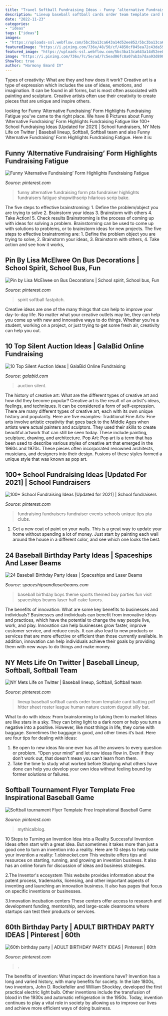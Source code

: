 ```yaml
---
title: "Travel Softball Fundraising Ideas - Funny ‘alternative Fundraising’ Form Highlights Fundraising Fatigue"
description: "Lineup baseball softball cards order team template card batting pdf hitter sheet roster league human nature custom dugout silly bat"
date: "2022-11-23"
categories:
- "ideas"
tags: ["ideas"]
images:
- "https://uploads-ssl.webflow.com/5bc3ba13ca643a14d52ee852/5bc3ba13ca643ae42e2eebbe_10-Top-Silent-Auction-Ideas.jpg"
featuredImage: "https://i.pinimg.com/736x/48/50/cf/4850cf845ea72c43da5970f16360101f--bus-decorations.jpg"
featured_image: "https://uploads-ssl.webflow.com/5bc3ba13ca643a14d52ee852/5bc3ba13ca643ae42e2eebbe_10-Top-Silent-Auction-Ideas.jpg"
image: "https://i.pinimg.com/736x/7c/5e/ad/7c5ead06fc8a07ab3a7daa93d89865a7.jpg"
ShowToc: true
author: "Harmony Emard IV"
---
```



Types of creativity: What are they and how does it work?
Creative art is a type of expression which includes the use of ideas, emotions, and imagination. It can be found in all forms, but is most often associated with painting and sculpture. Creative artists often use their creativity to create pieces that are unique and inspire others.

	

		
looking for Funny ‘Alternative Fundraising’ Form Highlights Fundraising Fatigue you've came to the right place. We have 8 Pictures about Funny ‘Alternative Fundraising’ Form Highlights Fundraising Fatigue like 100+ School Fundraising Ideas [Updated for 2021] | School fundraisers, NY Mets Life on Twitter | Baseball lineup, Softball, Softball team and also Funny ‘Alternative Fundraising’ Form Highlights Fundraising Fatigue. Here it is:
		
    
## Funny ‘Alternative Fundraising’ Form Highlights Fundraising Fatigue

<img loading=lazy src="https://i.pinimg.com/736x/df/85/ea/df85eae48972f995ce47727c145560e2--promotion-ideas-bake-sale.jpg" onerror="this.onerror=null;this.src='https://tse2.mm.bing.net/th?id=OIP.dJ0zouoImkCRxaSjuz9RlwD6D6&amp;pid=15.1';" alt="Funny ‘Alternative Fundraising’ Form Highlights Fundraising Fatigue">

_Source: pinterest.com_

>funny alternative fundraising form pta fundraiser highlights fundraisers fatigue shopwithscrip hilarious scrip bake. 

	

The five steps to effective brainstroming: 1. Define the problem/object you are trying to solve 2. Brainstorm your ideas 3. Brainstorm with others 4. Take Action! 5. Check results
Brainstroming is the process of coming up with ideas for solving a problem. Brainstorming can be used to come up with solutions to problems, or to brainstorm ideas for new projects. The five steps to effective brainstroming are: 1. Define the problem object you are trying to solve, 2. Brainstorm your ideas, 3. Brainstorm with others, 4. Take action and see how it works, 
    
## Pin By Lisa McElwee On Bus Decorations | School Spirit, School Bus, Fun

<img loading=lazy src="https://i.pinimg.com/736x/48/50/cf/4850cf845ea72c43da5970f16360101f--bus-decorations.jpg" onerror="this.onerror=null;this.src='https://tse1.mm.bing.net/th?id=OIP.8N32QZ8jf3TQL0BzmFXyWwHaFj&amp;pid=15.1';" alt="Pin by Lisa McElwee on Bus Decorations | School spirit, School bus, Fun">

_Source: pinterest.com_

>spirit softball fastpitch. 

	

Creative ideas are one of the many things that can help to improve your day-to-day life. No matter what your creative outlets may be, they can help you come up with new and innovative ways to do things. Whether you're a student, working on a project, or just trying to get some fresh air, creativity can help you out.

    
## 10 Top Silent Auction Ideas | GalaBid Online Fundraising

<img loading=lazy src="https://uploads-ssl.webflow.com/5bc3ba13ca643a14d52ee852/5bc3ba13ca643ae42e2eebbe_10-Top-Silent-Auction-Ideas.jpg" onerror="this.onerror=null;this.src='https://tse4.mm.bing.net/th?id=OIP.hoSmel_SvbR-rlYVUcg39QHaE8&amp;pid=15.1';" alt="10 Top Silent Auction Ideas | GalaBid Online Fundraising">

_Source: galabid.com_

>auction silent. 

	

The history of creative art: What are the different types of creative art and how did they become popular?
Creative art is the result of an artist's ideas, feelings, and techniques. It can be considered a form of self-expression. There are many different types of creative art, each with its own unique history and popularity. Here are five examples:
Traditional Fine Arts: Fine arts involve artistic creativity that goes back to the Middle Ages when artists were actual painters and sculptors. They used their skills to create beautiful artwork that can still be seen today. These include painting, sculpture, drawing, and architecture. Pop Art: Pop art is a term that has been used to describe various styles of creative art that emerged in the 1960s and 1970s. These pieces often incorporated renowned architects, musicians, and designers into their design. Fusions of these styles formed a unique style that was known as pop art.

    
## 100+ School Fundraising Ideas [Updated For 2021] | School Fundraisers

<img loading=lazy src="https://i.pinimg.com/736x/7c/5e/ad/7c5ead06fc8a07ab3a7daa93d89865a7.jpg" onerror="this.onerror=null;this.src='https://tse3.mm.bing.net/th?id=OIP.3k1lxBl35nPxMNQIwB2lxQHaLG&amp;pid=15.1';" alt="100+ School Fundraising Ideas [Updated for 2021] | School fundraisers">

_Source: pinterest.com_

>fundraising fundraisers fundraiser events schools unique tips pta clubs. 

	

1. Get a new coat of paint on your walls. This is a great way to update your home without spending a lot of money. Just start by painting each wall around the house in a different color, and see which one looks the best.

    
## 24 Baseball Birthday Party Ideas | Spaceships And Laser Beams

<img loading=lazy src="http://spaceshipsandlaserbeams.com/wp-content/uploads/2015/09/baseball-birthday-party-ideas-boys.jpg" onerror="this.onerror=null;this.src='https://tse3.mm.bing.net/th?id=OIP.ft5CpUdH-QkUCt9h22j1JQHaLH&amp;pid=15.1';" alt="24 Baseball Birthday Party Ideas | Spaceships and Laser Beams">

_Source: spaceshipsandlaserbeams.com_

>baseball birthday boys theme sports themed boy parties fun visit spaceships beams laser half cake favors. 

	

The benefits of innovation: What are some key benefits to businesses and individuals?
Businesses and individuals can benefit from innovative ideas and practices, which have the potential to change the way people live, work, and play. Innovation can help businesses grow faster, improve customer service, and reduce costs. It can also lead to new products or services that are more effective or efficient than those currently available. In addition, innovation can help individuals achieve their goals by providing them with new ways to do things and make money.

    
## NY Mets Life On Twitter | Baseball Lineup, Softball, Softball Team

<img loading=lazy src="https://i.pinimg.com/736x/d1/67/3d/d1673deb7f1bacce729f92da178ef600--human-nature-lineup.jpg" onerror="this.onerror=null;this.src='https://tse3.mm.bing.net/th?id=OIP.UsEeSVpoWZ-SdFsSSVVwYQAAAA&amp;pid=15.1';" alt="NY Mets Life on Twitter | Baseball lineup, Softball, Softball team">

_Source: pinterest.com_

>lineup baseball softball cards order team template card batting pdf hitter sheet roster league human nature custom dugout silly bat. 

	

What to do with ideas: From brainstorming to taking them to market
Ideas are like stars in a sky. They can bring light to a dark room or help you turn a negative into a positive. However, like most things in life, they come with baggage. Sometimes the baggage is good, and other times it’s bad. Here are four tips for dealing with ideas:
1. Be open to new ideas 
No one ever has all the answers to every question or problem. “Open your mind” and let new ideas flow in. Even if they don’t work out, that doesn’t mean you can’t learn from them. 
2. Take the time to study what worked before 
Studying what others have done can help you develop your own idea without feeling bound by former solutions or failures.

    
## Softball Tournament Flyer Template Free Inspirational Baseball Game

<img loading=lazy src="https://i.pinimg.com/736x/d7/3c/f0/d73cf0d8d9e2474b6635affda0f5d955.jpg" onerror="this.onerror=null;this.src='https://tse1.mm.bing.net/th?id=OIP.wPHiyH3xx8Vt-l24h_2B5wHaUI&amp;pid=15.1';" alt="Softball tournament Flyer Template Free Inspirational Baseball Game">

_Source: pinterest.com_

>mythicalblog. 

	

10 Steps to Turning an Invention Idea into a Reality
Successful Invention Ideas often start with a great idea. But sometimes it takes more than just a good one to turn an invention into a reality. Here are 10 steps to help make your invention a reality:
1.obinocket.com This website offers tips and resources on starting, running, and growing an invention business. It also has an online forum for discussion of ideas and business strategies.

2.The Inventor's ecosystem This website provides information about the patent process, trademarks, licensing, and other important aspects of inventing and launching an innovation business. It also has pages that focus on specific inventions or businesses.

3.Innovation incubation centers These centers offer access to research and development funding, mentorship, and large-scale cleanrooms where startups can test their products or services.

    
## 60th Birthday Party | ADULT BIRTHDAY PARTY IDEAS | Pinterest | 60th

<img loading=lazy src="https://s-media-cache-ak0.pinimg.com/736x/ba/45/fa/ba45fa4734c0ccc71ef7dd2bcbd426dd.jpg" onerror="this.onerror=null;this.src='https://tse2.mm.bing.net/th?id=OIP.ByAnrisV_XQ0CwUQ4yQx2wHaLH&amp;pid=15.1';" alt="60th birthday party | ADULT BIRTHDAY PARTY IDEAS | Pinterest | 60th">

_Source: pinterest.com_

>. 

	

The benefits of invention: What impact do inventions have?
Invention has a long and varied history, with many benefits for society. In the late 1800s, two inventors, John D. Rockefeller and William Shockley, developed the first practical electric light bulb. Other inventions include the transfusion of blood in the 1930s and automatic refrigeration in the 1950s. Today, invention continues to play a vital role in society by allowing us to improve our lives and achieve more efficient ways of doing business.

